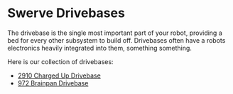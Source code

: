 <meta property="og:title" content="Drivebase CAD Examples" />
<meta property="og:description" content="CAD examples of various FRC drivebases" />
<meta property="og:image" content="https://www.frcdesign.org/img/cad-examples/drivebase/2910drivebase.webp">
<meta property="og:url" content="https://frcdesign.org/cad-examples/drivebase/" />

# Swerve Drivebases
The drivebase is the single most important part of your robot, providing a bed for every other subsystem to build off. Drivebases often have a robots electronics heavily integrated into them, something something.

Here is our collection of drivebases:

- [2910 Charged Up Drivebase](examples/2910.md)
- [972 Brainpan Drivebase](examples/brainpan.md)